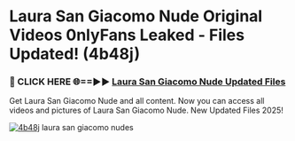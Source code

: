 # Laura San Giacomo Nude Original Videos 0nlyFans Leaked - Files Updated! (4b48j)

<h3>🔴 CLICK HERE 🌐==►► <a href="https://tinyurl.com/5h6xmrr3" rel="nofollow">Laura San Giacomo Nude Updated Files</a></h3>

Get Laura San Giacomo Nude and all content. Now you can access all videos and pictures of Laura San Giacomo Nude. New Updated Files 2025!

[![4b48j](https://i.imgur.com/KVD873Z.gif)](https://tinyurl.com/5h6xmrr3)
laura san giacomo nudes